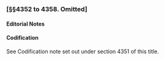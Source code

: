 ### [§§4352 to 4358. Omitted] ###

#### **Editorial Notes** ####

#### Codification ####

See Codification note set out under section 4351 of this title.